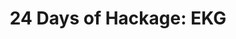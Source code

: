 ---
title: ! '24 Days of Hackage: EKG'
url: https://ocharles.org.uk/blog/posts/2012-12-11-24-day-of-hackage-ekg.html
authors:
- Oliver Charles
type: article
tags:
- process monitoring
doHaskell-type: blog post
dohaskell-year: 2012
---